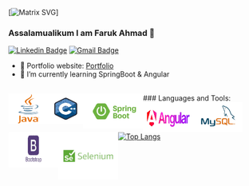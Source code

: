 [![Matrix SVG](https://raw.githubusercontent.com/rodrigograa31/rodrigograca31/master/matrix.svg)]

<!-- <h3> नमस्ते (Namaste)🙏🏻, I am Varad Bhogayata 👋</h3> -->
### Assalamualikum I am Faruk Ahmad 👋
[![Linkedin Badge](https://img.shields.io/badge/-farukahmad-green?style=flat-square&logo=Linkedin&logoColor=white&link=https:https://www.linkedin.com/in/faruk-ahmad-b5465b285/)](https://www.linkedin.com/in/faruk-ahmad-b5465b285/)
[![Gmail Badge](https://img.shields.io/badge/-faruk.bsfmstu@gmail.com-c14438?style=flat-square&logo=Gmail&logoColor=white&link=mailto:faruk.bsfmstu@gmail.com)](mailto:faruk.bsfmstu@gmail.com) 


- 🎯 Portfolio website: [Portfolio](https://.github.io/)
- 🌱 I’m currently learning SpringBoot & Angular 
<br>
### Languages and Tools: 
<img align="left" alt="HTML5" height="60px" width="80px" src="https://github.com/Farukbsfmstu/Online-registration-form/blob/javaimage/java.png" />
<img align="left" alt="HTML5" height="60px" width="70px" src="https://github.com/Farukbsfmstu/Online-registration-form/blob/javaimage/cpp.png" />
<img align="left" alt="HTML5" height="70px" width="120px" src="https://github.com/Farukbsfmstu/Online-registration-form/blob/javaimage/spring.png" />
<img align="left" alt="SQL" height="60px" width="100px" src="https://github.com/Farukbsfmstu/Online-registration-form/blob/javaimage/angular.png" />
<img align="left" alt="MySQL"  height="60px" width="100px" src="https://github.com/Farukbsfmstu/Online-registration-form/blob/javaimage/mysql.png" />
<img align="left" alt="Git"  height="70px" width="100px" src="https://github.com/Farukbsfmstu/Online-registration-form/blob/javaimage/bootstrap.png" />
<img align="left" alt="GitHub"  height="95px" width="120px" src="https://github.com/Farukbsfmstu/Online-registration-form/blob/javaimage/selenium.png"/>


<br>
<br>


[![Top Langs](https://github-readme-stats.vercel.app/api/top-langs/?username=Faruk   )](https://github.com/anuraghazra/github-readme-stats)


